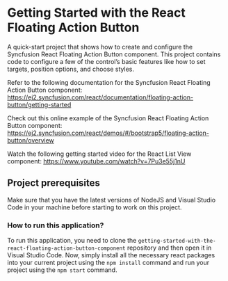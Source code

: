# Getting Started with the React Floating Action Button

A quick-start project that shows how to create and configure the Syncfusion React Floating Action Button component. This project contains code to configure a few of the control’s basic features like how to set targets, position options, and choose styles.

Refer to the following documentation for the Syncfusion React Floating Action Button component: 
https://ej2.syncfusion.com/react/documentation/floating-action-button/getting-started

Check out this online example of the Syncfusion React Floating Action Button component: 
https://ej2.syncfusion.com/react/demos/#/bootstrap5/floating-action-button/overview

Watch the following getting started video for the React List View component:
https://www.youtube.com/watch?v=7Pu3e55j1nU

## Project prerequisites

Make sure that you have the latest versions of NodeJS and Visual Studio Code in your machine before starting to work on this project.

### How to run this application?

To run this application, you need to clone the `getting-started-with-the-react-floating-action-button-component` repository and then open it in Visual Studio Code. Now, simply install all the necessary react packages into your current project using the `npm install` command and run your project using the `npm start` command.
